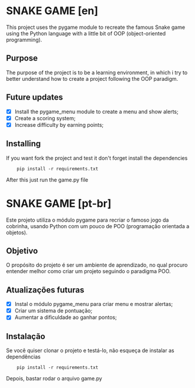 # SNAKE GAME [en]

This project uses the pygame module to recreate the famous Snake game using the Python language with a little bit of OOP (object-oriented programming).

## Purpose

The purpose of the project is to be a learning environment, in which i try to better understand how to create a project following the OOP paradigm.

## Future updates

- [x] Install the pygame_menu module to create a menu and show alerts;
- [x] Create a scoring system;
- [x] Increase difficulty by earning points;

## Installing

If you want fork the project and test it don't forget install the dependencies

```
    pip install -r requirements.txt
```

After this just run the game.py file

# SNAKE GAME [pt-br]

Este projeto utiliza o módulo pygame para recriar o famoso jogo da cobrinha, usando Python com um pouco de POO (programação orientada a objetos).

## Objetivo

O propósito do projeto é ser um ambiente de aprendizado, no qual procuro entender melhor como criar um projeto seguindo o paradigma POO.

## Atualizações futuras

- [x] Instal o módulo pygame_menu para criar menu e mostrar alertas;
- [x] Criar um sistema de pontuação;
- [x] Aumentar a dificuldade ao ganhar pontos;

## Instalação

Se você quiser clonar o projeto e testá-lo, não esqueça de instalar as dependências

```
    pip install -r requirements.txt
```

Depois, bastar rodar o arquivo game.py
